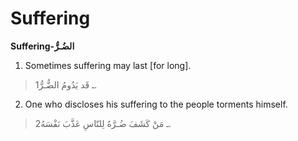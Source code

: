 Suffering
=========

**Suffering-الضُـرُّ**

1. Sometimes suffering may last [for long].

> 1ـ قَد يَدُومُ الضُّـرُّ.

2. One who discloses his suffering to the people torments himself.

> 2ـ مَنْ كَشَفَ ضُـرَّهُ لِلنّاسِ عَذَّبَ نَفْسَهُ.


